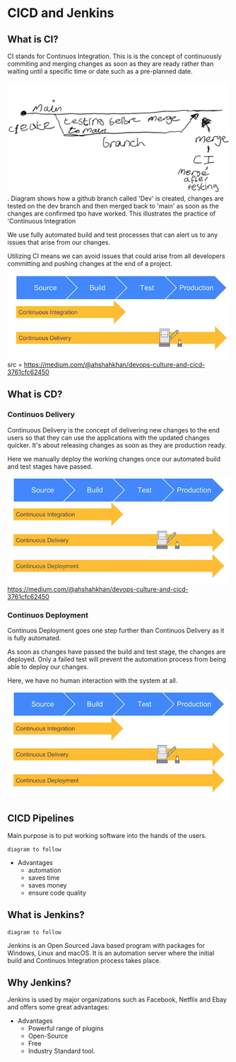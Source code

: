 # CICD and Jenkins

## What is CI?

CI stands for Continuos Integration. This is is the concept of continuously commiting and merging changes as soon as they are ready rather than waiting until a specific time or date such as a pre-planned date.

![Branches](../Screenshots/Github_Branches.png).
Diagram shows how a github branch called 'Dev' is created, changes are tested on the dev branch and then merged back to 'main' as soon as the changes are confirmed tpo have worked. This illustrates the practice of 'Continuous Integration

We use fully automated build and test processes that can alert us to any issues that arise from our changes. 

Utilizing CI means we can avoid issues that could arise from all developers committing and pushing changes at the end of a project.


![CI](../Screenshots/0_AUo3q0hKivOsw6jU.webp)
src = https://medium.com/@ahshahkhan/devops-culture-and-cicd-3761cfc62450

## What is CD?

### Continuos Delivery

Continuous Delivery is the concept of delivering new changes to the end users so that they can use the applications with the updated changes quicker. It's about releasing changes as soon as they are production ready.

Here we manually deploy the working changes once our automated build and test stages have passed.

![CDelivery](../Screenshots/0_y2Pwj5q1aeZ6zweo.webp)
https://medium.com/@ahshahkhan/devops-culture-and-cicd-3761cfc62450

### Continuos Deployment

Continuos Deployment goes one step further than Continuos Delivery as it is fully automated.

As soon as changes have passed the build and test stage, the changes are deployed. Only a failed test will prevent the automation process from being able to deploy our changes.

Here, we have no human interaction with the system at all.

![CDeployment](../Screenshots/0_y2Pwj5q1aeZ6zweo.webp)

## CICD Pipelines

Main purpose is to put working software into the hands of the users.

```
diagram to follow

```

- Advantages 
  - automation
  - saves time
  - saves money
  - ensure code quality
  
## What is Jenkins?

```
diagram to follow

```

Jenkins is an Open Sourced Java based program with packages for Windows, Linux and macOS. It is an automation server where the initial build and Continuos Integration process takes place.

## Why Jenkins?

Jenkins is used by major organizations such as Facebook, Netflix and Ebay and offers some great advantages:

- Advantages
  - Powerful range of plugins
  - Open-Source
  - Free
  - Industry Standard tool.



